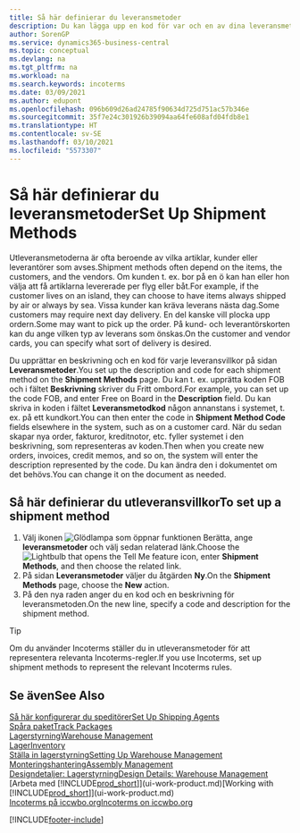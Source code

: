 ```yaml
---
title: Så här definierar du leveransmetoder
description: Du kan lägga upp en kod för var och en av dina leveransmetoder , samt ange information om dem.
author: SorenGP
ms.service: dynamics365-business-central
ms.topic: conceptual
ms.devlang: na
ms.tgt_pltfrm: na
ms.workload: na
ms.search.keywords: incoterms
ms.date: 03/09/2021
ms.author: edupont
ms.openlocfilehash: 096b609d26ad24785f90634d725d751ac57b346e
ms.sourcegitcommit: 35f7e24c301926b39094aa64fe608afd04fdb8e1
ms.translationtype: HT
ms.contentlocale: sv-SE
ms.lasthandoff: 03/10/2021
ms.locfileid: "5573307"
---
```

# <a name="set-up-shipment-methods"></a><span data-ttu-id="7c062-103">Så här definierar du leveransmetoder</span><span class="sxs-lookup"><span data-stu-id="7c062-103">Set Up Shipment Methods</span></span>

<span data-ttu-id="7c062-104">Utleveransmetoderna är ofta beroende av vilka artiklar, kunder eller leverantörer som avses.</span><span class="sxs-lookup"><span data-stu-id="7c062-104">Shipment methods often depend on the items, the customers, and the vendors.</span></span> <span data-ttu-id="7c062-105">Om kunden t. ex. bor på en ö kan han eller hon välja att få artiklarna levererade per flyg eller båt.</span><span class="sxs-lookup"><span data-stu-id="7c062-105">For example, if the customer lives on an island, they can choose to have items always shipped by air or always by sea.</span></span> <span data-ttu-id="7c062-106">Vissa kunder kan kräva leverans nästa dag.</span><span class="sxs-lookup"><span data-stu-id="7c062-106">Some customers may require next day delivery.</span></span> <span data-ttu-id="7c062-107">En del kanske vill plocka upp ordern.</span><span class="sxs-lookup"><span data-stu-id="7c062-107">Some may want to pick up the order.</span></span> <span data-ttu-id="7c062-108">På kund- och leverantörskorten kan du ange vilken typ av leverans som önskas.</span><span class="sxs-lookup"><span data-stu-id="7c062-108">On the customer and vendor cards, you can specify what sort of delivery is desired.</span></span>

<span data-ttu-id="7c062-109">Du upprättar en beskrivning och en kod för varje leveransvillkor på sidan **Leveransmetoder**.</span><span class="sxs-lookup"><span data-stu-id="7c062-109">You set up the description and code for each shipment method on the **Shipment Methods** page.</span></span> <span data-ttu-id="7c062-110">Du kan t. ex. upprätta koden FOB och i fältet **Beskrivning** skriver du Fritt ombord.</span><span class="sxs-lookup"><span data-stu-id="7c062-110">For example, you can set up the code FOB, and enter Free on Board in the **Description** field.</span></span> <span data-ttu-id="7c062-111">Du kan skriva in koden i fältet **Leveransmetodkod** någon annanstans i systemet, t. ex. på ett kundkort.</span><span class="sxs-lookup"><span data-stu-id="7c062-111">You can then enter the code in **Shipment Method Code** fields elsewhere in the system, such as on a customer card.</span></span> <span data-ttu-id="7c062-112">När du sedan skapar nya order, fakturor, kreditnotor, etc. fyller systemet i den beskrivning, som representeras av koden.</span><span class="sxs-lookup"><span data-stu-id="7c062-112">Then when you create new orders, invoices, credit memos, and so on, the system will enter the description represented by the code.</span></span> <span data-ttu-id="7c062-113">Du kan ändra den i dokumentet om det behövs.</span><span class="sxs-lookup"><span data-stu-id="7c062-113">You can change it on the document as needed.</span></span>

## <a name="to-set-up-a-shipment-method"></a><span data-ttu-id="7c062-114">Så här definierar du utleveransvillkor</span><span class="sxs-lookup"><span data-stu-id="7c062-114">To set up a shipment method</span></span>

1. <span data-ttu-id="7c062-115">Välj ikonen ![Glödlampa som öppnar funktionen Berätta](media/ui-search/search_small.png "Berätta för mig vad du vill göra"), ange **leveransmetoder** och välj sedan relaterad länk.</span><span class="sxs-lookup"><span data-stu-id="7c062-115">Choose the ![Lightbulb that opens the Tell Me feature](media/ui-search/search_small.png "Tell me what you want to do") icon, enter **Shipment Methods**, and then choose the related link.</span></span>
2. <span data-ttu-id="7c062-116">På sidan **Leveransmetoder** väljer du åtgärden **Ny**.</span><span class="sxs-lookup"><span data-stu-id="7c062-116">On the **Shipment Methods** page, choose the **New** action.</span></span>
3. <span data-ttu-id="7c062-117">På den nya raden anger du en kod och en beskrivning för leveransmetoden.</span><span class="sxs-lookup"><span data-stu-id="7c062-117">On the new line, specify a code and description for the shipment method.</span></span>

> [!TIP]
> <span data-ttu-id="7c062-118">Om du använder Incoterms ställer du in utleveransmetoder för att representera relevanta Incoterms-regler.</span><span class="sxs-lookup"><span data-stu-id="7c062-118">If you use Incoterms, set up shipment methods to represent the relevant Incoterms rules.</span></span>  

## <a name="see-also"></a><span data-ttu-id="7c062-119">Se även</span><span class="sxs-lookup"><span data-stu-id="7c062-119">See Also</span></span>

[<span data-ttu-id="7c062-120">Så här konfigurerar du speditörer</span><span class="sxs-lookup"><span data-stu-id="7c062-120">Set Up Shipping Agents</span></span>](sales-how-to-set-up-shipping-agents.md)  
[<span data-ttu-id="7c062-121">Spåra paket</span><span class="sxs-lookup"><span data-stu-id="7c062-121">Track Packages</span></span>](sales-how-track-packages.md)  
[<span data-ttu-id="7c062-122">Lagerstyrning</span><span class="sxs-lookup"><span data-stu-id="7c062-122">Warehouse Management</span></span>](warehouse-manage-warehouse.md)  
[<span data-ttu-id="7c062-123">Lager</span><span class="sxs-lookup"><span data-stu-id="7c062-123">Inventory</span></span>](inventory-manage-inventory.md)  
[<span data-ttu-id="7c062-124">Ställa in lagerstyrning</span><span class="sxs-lookup"><span data-stu-id="7c062-124">Setting Up Warehouse Management</span></span>](warehouse-setup-warehouse.md)  
[<span data-ttu-id="7c062-125">Monteringshantering</span><span class="sxs-lookup"><span data-stu-id="7c062-125">Assembly Management</span></span>](assembly-assemble-items.md)  
[<span data-ttu-id="7c062-126">Designdetaljer: Lagerstyrning</span><span class="sxs-lookup"><span data-stu-id="7c062-126">Design Details: Warehouse Management</span></span>](design-details-warehouse-management.md)  
<span data-ttu-id="7c062-127">[Arbeta med [!INCLUDE[prod_short](includes/prod_short.md)]](ui-work-product.md)</span><span class="sxs-lookup"><span data-stu-id="7c062-127">[Working with [!INCLUDE[prod_short](includes/prod_short.md)]](ui-work-product.md)</span></span>  
[<span data-ttu-id="7c062-128">Incoterms på iccwbo.org</span><span class="sxs-lookup"><span data-stu-id="7c062-128">Incoterms on iccwbo.org</span></span>](https://iccwbo.org/resources-for-business/incoterms-rules)  

[!INCLUDE[footer-include](includes/footer-banner.md)]